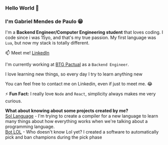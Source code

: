 ### Hello World 👋

### I'm Gabriel Mendes de Paulo 😁
I'm a <b>Backend Engineer/Computer Engineering student</b> that loves coding. I code since i was 15yo, and that's my true passion. My first language was <code>Lua</code>, but now my stack is totally different.<br/>

📫 Meet me! [LinkedIn](https://www.linkedin.com/in/dev-gabriel-mendes)

I'm currently working at [BTG Pactual](https://www.btgpactual.com/) as a <code>Backend Engineer</code>.

I love learning new things, so every day I try to learn anything new<br/>

You can feel free to contact me on Linkedin, even if just to meet me. 😂<br/>

⚡ <b>Fun Fact:</b> I really love <code>Node</code> and <code>React</code>, simplicity always makes me very curious.

<b>What about knowing about some projects created by me?</b><br/>
[Sol Language](https://github.com/g11s/sol-language) - I'm trying to create a compiler for a new language to learn many things about how everything works when we're talking about a programming language.<br/>
[Bot LOL](https://github.com/g11s/bot-lol) - Who doesn't know Lol yet? I created a software to automatically pick and ban champions during the pick phase
